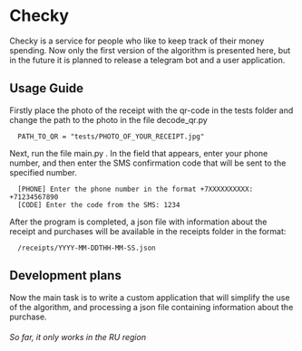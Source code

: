 # Checky

Checky is a service for people who like to keep track of their money spending. Now only the first version of the algorithm is presented here, but in the future it is planned to release a telegram bot and a user application.

## Usage Guide
Firstly place the photo of the receipt with the qr-code in the tests folder and change the path to the photo in the file decode_qr.py
```[python]
  PATH_TO_QR = "tests/PHOTO_OF_YOUR_RECEIPT.jpg"
```

Next, run the file main.py . In the field that appears, enter your phone number, and then enter the SMS confirmation code that will be sent to the specified number.
```[python]
  [PHONE] Enter the phone number in the format +7XXXXXXXXXX: +71234567890
  [CODE] Enter the code from the SMS: 1234
```

After the program is completed, a json file with information about the receipt and purchases will be available in the receipts folder in the format:
```[python]
  /receipts/YYYY-MM-DDTHH-MM-SS.json
```

## Development plans
Now the main task is to write a custom application that will simplify the use of the algorithm, and processing a json file containing information about the purchase.

###### So far, it only works in the RU region
